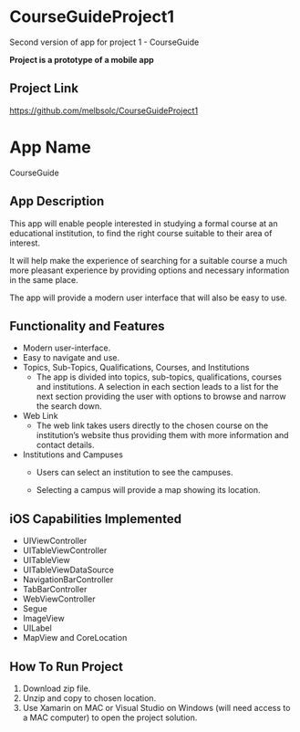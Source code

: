 # CourseGuideProject1
Second version of app for project 1 - CourseGuide

**Project is a prototype of a mobile app**

## Project Link
https://github.com/melbsolc/CourseGuideProject1

# App Name
CourseGuide

## App Description
This app will enable people interested in studying a formal course at an educational institution, to find the right course suitable to their area of interest.

It will help make the experience of searching for a suitable course a much more pleasant experience by providing options and necessary information in the same place.

The app will provide a modern user interface that will also be easy to use.

## Functionality and Features

* Modern user-interface.
* Easy to navigate and use.
* Topics, Sub-Topics, Qualifications, Courses, and Institutions
  - The app is divided into topics, sub-topics, qualifications, courses and institutions.  A selection in each section leads to a list for the next section providing the user with options to browse and narrow the search down.
* Web Link
  - The web link takes users directly to the chosen course on the institution’s website thus providing them with more information and contact details.
* Institutions and Campuses
  - Users can select an institution to see the campuses. 

  - Selecting a campus will provide a map showing its location.

## iOS Capabilities Implemented

* UIViewController
* UITableViewController
* UITableView
* UITableViewDataSource
* NavigationBarController
* TabBarController
* WebViewController
* Segue
* ImageView
* UILabel
* MapView and CoreLocation

## How To Run Project

1. Download zip file.
2. Unzip and copy to chosen location.
3. Use Xamarin on MAC or Visual Studio on Windows (will need access to a MAC computer) to open the project solution.


